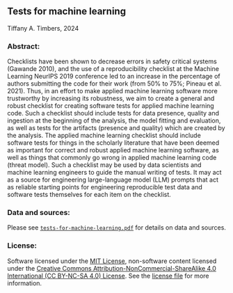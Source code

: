 ## Tests for machine learning

Tiffany A. Timbers, 2024

### Abstract:

Checklists have been shown to decrease errors 
in safety critical systems (Gawande 2010), 
and the use of a reproducibility checklist 
at the Machine Learning NeurIPS 2019 conference led to an increase 
in the percentage of authors submitting the code for their work 
(from 50% to 75%; Pineau et al. 2021). 
Thus, in an effort to make applied machine learning software more trustworthy
by increasing its robustness, 
we aim to create a general and robust checklist 
for creating software tests for applied machine learning code. 
Such a checklist should include tests for data presence, quality 
and ingestion at the beginning of the analysis, 
the model fitting and evaluation, 
as well as tests for the artifacts (presence and quality) 
which are created by the analysis. 
The applied machine learning checklist should include software tests
for things in the scholarly literature that have been deemed as important
for correct and robust applied machine learning software,
as well as things that commonly go wrong in applied machine learning code
(threat model).
Such a checklist may be used by data scientists and machine learning engineers
to guide the manual writing of tests.
It may act as a source for engineering large-language model (LLM) prompts 
that act as reliable starting points for engineering reproducible test data 
and software tests themselves for each item on the checklist. 

### Data and sources:

Please see [`tests-for-machine-learning.pdf`](tests-for-machine-learning.pdf)
for details on data and sources.

### License:

Software licensed under the [MIT License](https://spdx.org/licenses/MIT.html), non-software content licensed under the [Creative Commons Attribution-NonCommercial-ShareAlike 4.0 International (CC BY-NC-SA 4.0) License](https://creativecommons.org/licenses/by-nc-sa/4.0/). See the [license file](LICENSE.md) for more information.